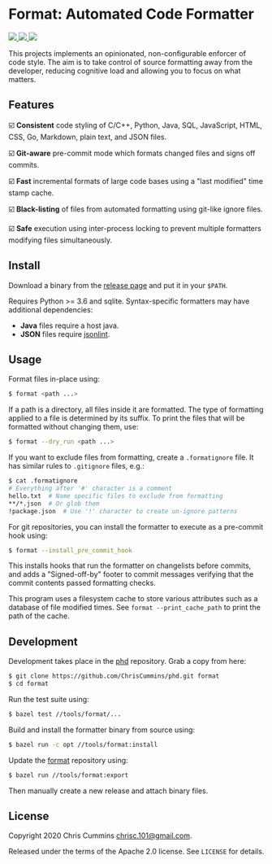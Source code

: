 # Format: Automated Code Formatter

<!-- download -->
<a href="https://github.com/ChrisCummins/format/releases">
  <img src="https://img.shields.io/github/v/release/ChrisCummins/format.svg">
</a>
<!-- Travis CI -->
<a href="https://travis-ci.org/ChrisCummins/format">
  <img src="https://img.shields.io/travis/ChrisCummins/format/master.svg">
</a>
<!-- license -->
<a href="https://tldrlegal.com/license/apache-license-2.0-(apache-2.0)">
  <img src="https://img.shields.io/badge/license-Apache%202.0-blue.svg?color=brightgreen">
</a>

This projects implements an opinionated, non-configurable enforcer of code
style. The aim is to take control of source formatting away from the developer,
reducing cognitive load and allowing you to focus on what matters.

## Features

☑️ **Consistent** code styling of C/C++, Python, Java, SQL, JavaScript, HTML,
  CSS, Go, Markdown, plain text, and JSON files.

☑️ **Git-aware** pre-commit mode which formats changed files and signs off
  commits.

☑️ **Fast** incremental formats of large code bases using a "last modified"
  time stamp cache.

☑️ **Black-listing** of files from automated formatting using git-like ignore
  files.

☑️ **Safe** execution using inter-process locking to prevent multiple
  formatters modifying files simultaneously.

## Install

Download a binary from the
[release page](https://github.com/ChrisCummins/format/releases) and put it in
your `$PATH`.

Requires Python >= 3.6 and sqlite. Syntax-specific formatters may have
additional dependencies:

* **Java** files require a host java.
* **JSON** files require [jsonlint](https://www.npmjs.com/package/jsonlint).

## Usage

Format files in-place using:

```sh
$ format <path ...>
```

If a path is a directory, all files inside it are formatted. The type of
formatting applied to a file is determined by its suffix. To print the files
that will be formatted without changing them, use:

```sh
$ format --dry_run <path ...>
```

If you want to exclude files from formatting, create a `.formatignore` file. It
has similar rules to `.gitignore` files, e.g.:

```sh
$ cat .formatignore
# Everything after '#' character is a comment
hello.txt  # Name specific files to exclude from formatting
**/*.json  # Or glob them
!package.json  # Use '!' character to create un-ignore patterns
```

For git repositories, you can install the formatter to execute as a pre-commit
hook using:

```sh
$ format --install_pre_commit_hook
```

This installs hooks that run the formatter on changelists before commits, and
adds a "Signed-off-by" footer to commit messages verifying that the commit
contents passed formatting checks.

This program uses a filesystem cache to store various attributes such as a
database of file modified times. See `format --print_cache_path` to print the
path of the cache.

## Development

Development takes place in the [phd](https://github.com/ChrisCummins/phd)
repository. Grab a copy from here:

```sh
$ git clone https://github.com/ChrisCummins/phd.git format
$ cd format
```

Run the test suite using:

```sh
$ bazel test //tools/format/...
```

Build and install the formatter binary from source using:

```sh
$ bazel run -c opt //tools/format:install
```

Update the [format](https://github.com/ChrisCummins/format) repository using:

```sh
$ bazel run //tools/format:export
```

Then manually create a new release and attach binary files.

## License

Copyright 2020 Chris Cummins <chrisc.101@gmail.com>.

Released under the terms of the Apache 2.0 license. See `LICENSE` for details.
